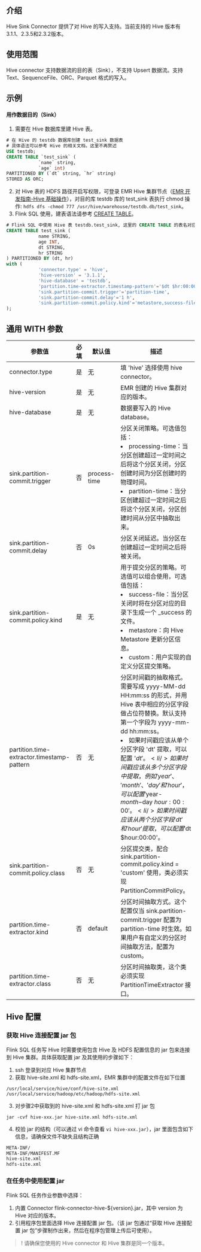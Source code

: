## 介绍

Hive Sink Connector 提供了对 Hive 的写入支持。当前支持的 Hive 版本有3.1.1、2.3.5和2.3.2版本。

## 使用范围
Hive connector 支持数据流的目的表（Sink），不支持 Upsert 数据流。支持 Text、SequenceFile、ORC、Parquet 格式的写入。

## 示例
#### 用作数据目的（Sink）
1. 需要在 Hive 数据库里建 Hive 表。
```SQL
# 在 Hive 的 testdb 数据库创建 test_sink 数据表
# 具体语法可以参考 Hive 的相关文档，这里不再赘述
USE testdb;
CREATE TABLE `test_sink` (
			`name` string,
			`age` int)
PARTITIONED BY (`dt` string, `hr` string)
STORED AS ORC;
```
2. 对 Hive 表的 HDFS 路径开启写权限，可登录 EMR Hive 集群节点（[EMR 开发指南-Hive 基础操作](https://cloud.tencent.com/document/product/589/12317)），对目的库 testdb 库的 test_sink 表执行 chmod 操作: `hdfs dfs -chmod 777 /usr/hive/warehouse/testdb.db/test_sink`。
3. Flink SQL 使用，建表语法请参考 [CREATE TABLE](https://ci.apache.org/projects/flink/flink-docs-release-1.11/zh/dev/table/sql/create.html#create-table)。
```SQL
# Flink SQL 中使用 Hive 表 testdb.test_sink, 这里的 CREATE TABLE 的表名对应 Hive 库的表名，库名通过 hive-database 参数指定
CREATE TABLE test_sink (
			name STRING,
			age INT,
			dt STRING,
			hr STRING
) PARTITIONED BY (dt, hr)
with (
			'connector.type' = 'hive',
			'hive-version' = '3.1.1',
			'hive-database' = 'testdb',
			'partition.time-extractor.timestamp-pattern'='$dt $hr:00:00',
			'sink.partition-commit.trigger'='partition-time',
			'sink.partition-commit.delay'='1 h',
			'sink.partition-commit.policy.kind'='metastore,success-file'
);
```

## 通用 WITH 参数

| 参数值                                     | 必填 | 默认值       | 描述                                                         |
| ------------------------------------------ | ---- | ------------ | ------------------------------------------------------------ |
| connector.type                             | 是   | 无           | 填 'hive' 选择使用 hive connector。                          |
| hive-version                               | 是   | 无           | EMR 创建的 Hive 集群对应的版本。                             |
| hive-database                              | 是   | 无           | 数据要写入的 Hive database。                                 |
| sink.partition-commit.trigger              | 否   | process-time | 分区关闭策略。可选值包括：<li/>processing-time：当分区创建超过一定时间之后将这个分区关闭，分区创建时间为分区创建时的物理时间。<li/>partition-time：当分区创建超过一定时间之后将这个分区关闭，分区创建时间从分区中抽取出来。 |
| sink.partition-commit.delay                | 否   | 0s           | 分区关闭延迟。当分区在创建超过一定时间之后将被关闭。         |
| sink.partition-commit.policy.kind          | 是   | 无           | 用于提交分区的策略。可选值可以组合使用，可选值包括：<li/>success-file：当分区关闭时将在分区对应的目录下生成一个 \_success 的文件。<li/>metastore：向 Hive Metastore 更新分区信息。<li/>custom：用户实现的自定义分区提交策略。 |
| partition.time-extractor.timestamp-pattern | 否   | 无           | 分区时间戳的抽取格式。需要写成 yyyy-MM-dd HH:mm:ss 的形式，并用 Hive 表中相应的分区字段做占位符替换。默认支持第一个字段为 yyyy-mm-dd hh:mm:ss。<li/>如果时间戳应该从单个分区字段 'dt' 提取，可以配置 '$dt'。<li/>如果时间戳应该从多个分区字段中提取，例如 'year'、'month'、'day' 和 'hour'，可以配置 '$year-$month-$day $hour:00:00'。<li/>如果时间戳应该从两个分区字段 'dt' 和 'hour' 提取，可以配置 '$dt $hour:00:00'。 |
| sink.partition-commit.policy.class         | 否   | 无           | 分区提交类，配合 sink.partition-commit.policy.kind = 'custom' 使用，类必须实现 PartitionCommitPolicy。 |
| partition.time-extractor.kind              | 否   | default      | 分区时间抽取方式。这个配置仅当 sink.partition-commit.trigger 配置为 partition-time 时生效。如果用户有自定义的分区时间抽取方法，配置为 custom。 |
| partition.time-extractor.class             | 否   | 无           | 分区时间抽取类，这个类必须实现 PartitionTimeExtractor 接口。 |

## Hive 配置

### 获取 Hive 连接配置 jar 包

Flink SQL 任务写 Hive 时需要使用包含 Hive 及 HDFS 配置信息的 jar 包来连接到 Hive 集群。具体获取配置 jar 及其使用的步骤如下：
1. ssh 登录到对应 Hive 集群节点
2. 获取 hive-site.xml 和 hdfs-site.xml，EMR 集群中的配置文件在如下位置
```
/usr/local/service/hive/conf/hive-site.xml
/usr/local/service/hadoop/etc/hadoop/hdfs-site.xml
```
3. 对步骤2中获取到的 hive-site.xml 和 hdfs-site.xml 打 jar 包
```
jar -cvf hive-xxx.jar hive-site.xml hdfs-site.xml
```
4. 校验 jar 的结构（可以通过 vi 命令查看 `vi hive-xxx.jar`），jar 里面包含如下信息，请确保文件不缺失且结构正确
```bash
META-INF/
META-INF/MANIFEST.MF
hive-site.xml
hdfs-site.xml
```

### 在任务中使用配置 jar
Flink SQL 任务作业参数中选择：
1. 内置 Connector flink-connector-hive-${version}.jar，其中 version 为 Hive 对应的版本。
2. 引用程序包里面选择 Hive 连接配置 jar 包。（该 jar 包通过“获取 Hive 连接配置 jar 包”步骤制作出来，然后在程序包管理上传后可使用）。

>! 请确保您使用的 Hive connector 和 Hive 集群是同一个版本。
